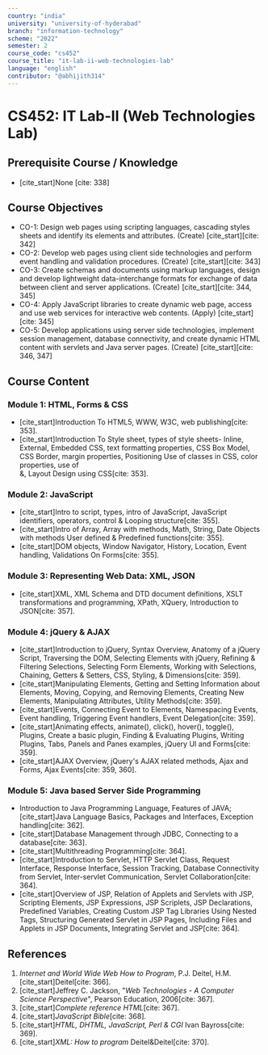 ```yaml
---
country: "india"
university: "university-of-hyderabad"
branch: "information-technology"
scheme: "2022"
semester: 2
course_code: "cs452"
course_title: "it-lab-ii-web-technologies-lab"
language: "english"
contributor: "@abhijith314"
---
```


# CS452: IT Lab-II (Web Technologies Lab)

## Prerequisite Course / Knowledge
* [cite_start]None [cite: 338]

## Course Objectives
* CO-1: Design web pages using scripting languages, cascading styles sheets and identify its elements and attributes. (Create) [cite_start][cite: 342]
* CO-2: Develop web pages using client side technologies and perform event handling and validation procedures. (Create) [cite_start][cite: 343]
* CO-3: Create schemas and documents using markup languages, design and develop lightweight data-interchange formats for exchange of data between client and server applications. (Create) [cite_start][cite: 344, 345]
* CO-4: Apply JavaScript libraries to create dynamic web page, access and use web services for interactive web contents. (Apply) [cite_start][cite: 345]
* CO-5: Develop applications using server side technologies, implement session management, database connectivity, and create dynamic HTML content with servlets and Java server pages. (Create) [cite_start][cite: 346, 347]

## Course Content

### Module 1: HTML, Forms & CSS
* [cite_start]Introduction To HTML5, WWW, W3C, web publishing[cite: 353].
* [cite_start]Introduction To Style sheet, types of style sheets- Inline, External, Embedded CSS, text formatting properties, CSS Box Model, CSS Border, margin properties, Positioning Use of classes in CSS, color properties, use of <div>&<span>, Layout Design using CSS[cite: 353].

### Module 2: JavaScript
* [cite_start]Intro to script, types, intro of JavaScript, JavaScript identifiers, operators, control & Looping structure[cite: 355].
* [cite_start]Intro of Array, Array with methods, Math, String, Date Objects with methods User defined & Predefined functions[cite: 355].
* [cite_start]DOM objects, Window Navigator, History, Location, Event handling, Validations On Forms[cite: 355].

### Module 3: Representing Web Data: XML, JSON
* [cite_start]XML, XML Schema and DTD document definitions, XSLT transformations and programming, XPath, XQuery, Introduction to JSON[cite: 357].

### Module 4: jQuery & AJAX
* [cite_start]Introduction to jQuery, Syntax Overview, Anatomy of a jQuery Script, Traversing the DOM, Selecting Elements with jQuery, Refining & Filtering Selections, Selecting Form Elements, Working with Selections, Chaining, Getters & Setters, CSS, Styling, & Dimensions[cite: 359].
* [cite_start]Manipulating Elements, Getting and Setting Information about Elements, Moving, Copying, and Removing Elements, Creating New Elements, Manipulating Attributes, Utility Methods[cite: 359].
* [cite_start]Events, Connecting Event to Elements, Namespacing Events, Event handling, Triggering Event handlers, Event Delegation[cite: 359].
* [cite_start]Animating effects, animate(), click(), hover(), toggle(), Plugins, Create a basic plugin, Finding & Evaluating Plugins, Writing Plugins, Tabs, Panels and Panes examples, jQuery UI and Forms[cite: 359].
* [cite_start]AJAX Overview, jQuery's AJAX related methods, Ajax and Forms, Ajax Events[cite: 359, 360].

### Module 5: Java based Server Side Programming
* Introduction to Java Programming Language, Features of JAVA; [cite_start]Java Language Basics, Packages and Interfaces, Exception handling[cite: 362].
* [cite_start]Database Management through JDBC, Connecting to a database[cite: 363].
* [cite_start]Multithreading Programming[cite: 364].
* [cite_start]Introduction to Servlet, HTTP Servlet Class, Request Interface, Response Interface, Session Tracking, Database Connectivity from Servlet, Inter-servlet Communication, Servlet Collaboration[cite: 364].
* [cite_start]Overview of JSP, Relation of Applets and Servlets with JSP, Scripting Elements, JSP Expressions, JSP Scriplets, JSP Declarations, Predefined Variables, Creating Custom JSP Tag Libraries Using Nested Tags, Structuring Generated Servlet in JSP Pages, Including Files and Applets in JSP Documents, Integrating Servlet and JSP[cite: 364].

## References
1.  *Internet and World Wide Web How to Program*, P.J. Deitel, H.M. [cite_start]Deitel[cite: 366].
2.  [cite_start]Jeffrey C. Jackson, "*Web Technologies - A Computer Science Perspective*", Pearson Education, 2006[cite: 367].
3.  [cite_start]*Complete reference HTML*[cite: 367].
4.  [cite_start]*JavaScript Bible*[cite: 368].
5.  [cite_start]*HTML, DHTML, JavaScript, Perl & CGI* Ivan Bayross[cite: 369].
6.  [cite_start]*XML: How to program* Deitel&Deitel[cite: 370].